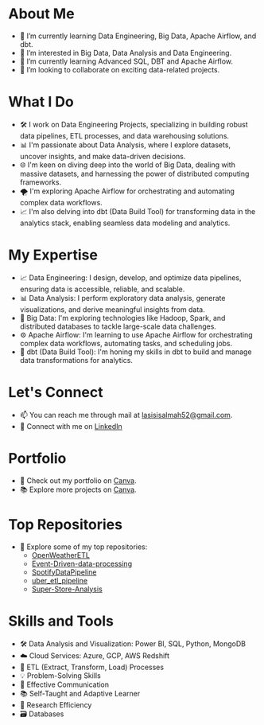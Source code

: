 # About Me

- 🌱 I’m currently learning Data Engineering, Big Data, Apache Airflow, and dbt.
- 👀 I’m interested in Big Data, Data Analysis and Data Engineering.
- 🌱 I’m currently learning Advanced SQL, DBT and Apache Airflow.
- 💞️ I’m looking to collaborate on exciting data-related projects.

  

# What I Do

- 🛠️ I work on Data Engineering Projects, specializing in building robust data pipelines, ETL processes, and data warehousing solutions.
- 📊 I'm passionate about Data Analysis, where I explore datasets, uncover insights, and make data-driven decisions.
- 🌐 I'm keen on diving deep into the world of Big Data, dealing with massive datasets, and harnessing the power of distributed computing frameworks.
- 🌪️ I'm exploring Apache Airflow for orchestrating and automating complex data workflows.
- 📈 I'm also delving into dbt (Data Build Tool) for transforming data in the analytics stack, enabling seamless data modeling and analytics.

# My Expertise

- 📈 Data Engineering: I design, develop, and optimize data pipelines, ensuring data is accessible, reliable, and scalable.
- 📊 Data Analysis: I perform exploratory data analysis, generate visualizations, and derive meaningful insights from data.
- 📡 Big Data: I'm exploring technologies like Hadoop, Spark, and distributed databases to tackle large-scale data challenges.
- ⚙️ Apache Airflow: I'm learning to use Apache Airflow for orchestrating complex data workflows, automating tasks, and scheduling jobs.
- 🔄 dbt (Data Build Tool): I'm honing my skills in dbt to build and manage data transformations for analytics.

# Let's Connect

- 📫 You can reach me through mail at lasisisalmah52@gmail.com.
- 💼 Connect with me on [LinkedIn](https://www.linkedin.com/in/salmahlasisi/)

# Portfolio

- 📂 Check out my portfolio on [Canva](https://salmahprojects.my.canva.site/).
- 📚 Explore more projects on [Canva](https://salmahprojects.my.canva.site/desalimat-s-project).

# Top Repositories

- 🌟 Explore some of my top repositories:
  - [OpenWeatherETL](https://github.com/salmah52/OpenWeatherETL)
  - [Event-Driven-data-processing](https://github.com/salmah52/Event-Driven-data-processing)
  - [SpotifyDataPipeline](https://github.com/salmah52/SpotifyDataPipeline)
  - [uber_etl_pipeline](https://github.com/salmah52/uber_etl_pipeline)
  - [Super-Store-Analysis](https://github.com/salmah52/Super-Store-Analysis)

# Skills and Tools

- 🛠️ Data Analysis and Visualization: Power BI, SQL, Python, MongoDB
- ☁️ Cloud Services: Azure, GCP, AWS Redshift
- 🔄 ETL (Extract, Transform, Load) Processes
- 💡 Problem-Solving Skills
- 💬 Effective Communication
- 📚 Self-Taught and Adaptive Learner
- 📖 Research Efficiency
- 🗃️ Databases

